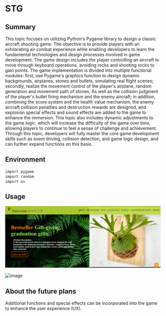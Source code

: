 # STG
## Summary
This topic focuses on utilizing Python's Pygame library to design a classic aircraft shooting game. The objective is to provide players with an exhilarating air combat experience while enabling developers to learn the fundamental technologies and design processes involved in game development. The game design includes the player controlling an aircraft to move through keyboard operations, avoiding rocks and shooting rocks to gain points. The game implementation is divided into multiple functional modules: first, use Pygame's graphics function to design dynamic backgrounds, airplanes, stones and bullets, simulating real flight scenes; secondly, realize the movement control of the player's airplane, random generation and movement path of stones, As well as the collision judgment of the player's bullet firing mechanism and the enemy aircraft; in addition, combining the score system and the health value mechanism, the enemy aircraft collision penalties and destruction rewards are designed, and explosion special effects and sound effects are added to the game to enhance the immersion. This topic also includes dynamic adjustments to the game logic, which will increase the difficulty of the game over time, allowing players to continue to feel a sense of challenge and achievement. Through this topic, developers will fully master the core game development skills such as event driving, collision detection, and game logic design, and can further expand functions on this basis.
## Environment
    import pygame
    import random
    import os
## Usage
![image](https://github.com/DennisHsu716/project5.github.io/blob/main/project3/image/1.png)



![image](https://github.com/DennisHsu716/project5.github.io/blob/main/project3/image/1.gif)

## About the future plans
Additional functions and special effects can be incorporated into the game to enhance the user experience (UX).
